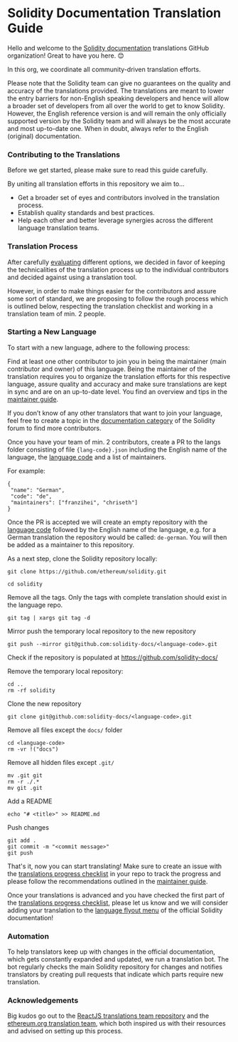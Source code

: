 # Solidity Documentation Translation Guide

Hello and welcome to the [Solidity documentation](http://docs.soliditylang.org/) translations GitHub organization! Great to have you here. 😊

In this org, we coordinate all community-driven translation efforts. 

Please note that the Solidity team can give no guarantees on the quality and accuracy of the translations provided. The translations are meant to lower the entry barriers for non-English speaking developers and hence will allow a broader set of developers from all over the world to get to know Solidity. However, the English reference version is and will remain the only officially supported version by the Solidity team and will always be the most accurate and most up-to-date one. When in doubt, always refer to the English (original) documentation.

### Contributing to the Translations

Before we get started, please make sure to read this guide carefully.

By uniting all translation efforts in this repository we aim to…
- Get a broader set of eyes and contributors involved in the translation process.
- Establish quality standards and best practices.
- Help each other and better leverage synergies across the different language translation teams. 

### Translation Process

After carefully [evaluating](https://github.com/ethereum/solidity/issues/10119) different options, we decided in favor of keeping the technicalities of the translation process up to the individual contributors and decided against using a translation tool.

However, in order to make things easier for the contributors and assure some sort of standard, we are proposing to follow the rough process which is outlined below, respecting the translation checklist and working in a translation team of min. 2 people.

### Starting a New Language

To start with a new language, adhere to the following process:

Find at least one other contributor to join you in being the maintainer (main contributor and owner) of this language. Being the maintainer of the translation requires you to organize the translation efforts for this respective language, assure quality and accuracy and make sure translations are kept in sync and are on an up-to-date level. You find an overview and tips in the [maintainer guide](https://github.com/solidity-docs/translation-guide/blob/main/maintainer-guide.md).

If you don’t know of any other translators that want to join your language, feel free to create a topic in the [documentation category](https://forum.soliditylang.org/c/documentation/8) of the Solidity forum to find more contributors.

Once you have your team of min. 2 contributors, create a PR to the langs folder consisting of file ``{lang-code}.json`` including the English name of the language, the [language code](https://en.wikipedia.org/wiki/List_of_ISO_639-1_codes) and a list of maintainers.

For example:

```
{
 "name": "German",
 "code": "de",
 "maintainers": ["franzihei", "chriseth"]
}
```

Once the PR is accepted we will create an empty repository with the [language code](https://en.wikipedia.org/wiki/List_of_ISO_639-1_codes) followed by the English name of the language, e.g. for a German translation the repository would be called: ``de-german``. You will then be added as a maintainer to this repository. 

As a next step, clone the Solidity repository locally:
```
git clone https://github.com/ethereum/solidity.git
```
```
cd solidity
```

Remove all the tags. Only the tags with complete translation should exist in the language repo.
```
git tag | xargs git tag -d
```

Mirror push the temporary local repository to the new repository
```
git push --mirror git@github.com:solidity-docs/<language-code>.git
```

Check if the repository is populated at https://github.com/solidity-docs/<language-code>

Remove the temporary local repository:
```
cd ..
rm -rf solidity
```
 
Clone the new repository
```
git clone git@github.com:solidity-docs/<language-code>.git
```
 
Remove all files except the `docs/` folder
```
cd <language-code>
rm -vr !("docs")
```

Remove all hidden files except `.git/`
```
mv .git git
rm -r ./.*
mv git .git
```

Add a README
```
echo "# <title>" >> README.md
```
 
Push changes
```
git add .
git commit -m "<commit message>"
git push
```
 

That's it, now you can start translating! Make sure to create an issue with the [translations progress checklist](https://github.com/solidity-docs/translation-guide/blob/main/progress-checklist.md) in your repo to track the progress and please follow the recommendations outlined in the [maintainer guide](https://github.com/solidity-docs/translation-guide/blob/main/maintainer-guide.md).

Once your translations is advanced and you have checked the first part of the [translations progress checklist](https://github.com/solidity-docs/translation-guide/blob/main/progress-checklist.md), please let us know and we will consider adding your translation to the [language flyout menu](https://docs.readthedocs.io/en/stable/localization.html#project-with-multiple-translations) of the official Solidity documentation!

### Automation

To help translators keep up with changes in the official documentation, which gets constantly expanded and updated, we run a translation bot.
The bot regularly checks the main Solidity repository for changes and notifies translators by creating pull requests that indicate which parts require new translation.

### Acknowledgements

Big kudos go out to the [ReactJS translations team repository](https://github.com/reactjs/reactjs.org-translation) and the [ethereum.org translation team](https://ethereum.org/en/contributing/translation-program/), which both inspired us with their resources and advised on setting up this process.
